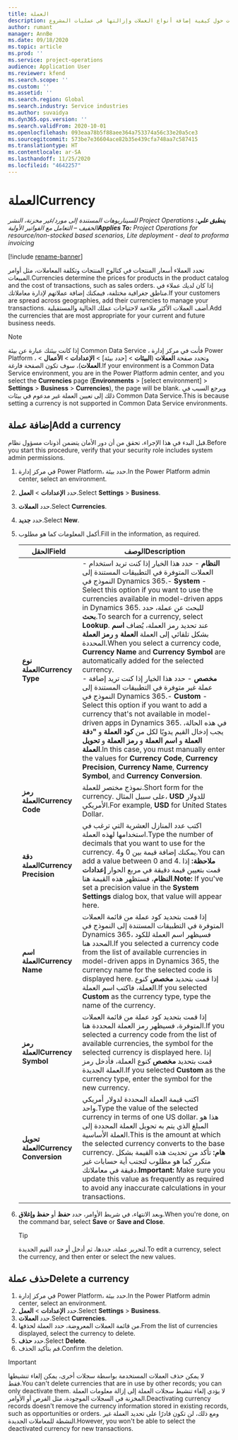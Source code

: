 ```yaml
---
title: ‏‏العملة
description: يقدم هذا الموضوع معلومات حول كيفية إضافة أنواع العملات وإزالتها في عمليات المشروع.
author: rumant
manager: AnnBe
ms.date: 09/18/2020
ms.topic: article
ms.prod: ''
ms.service: project-operations
audience: Application User
ms.reviewer: kfend
ms.search.scope: ''
ms.custom: ''
ms.assetid: ''
ms.search.region: Global
ms.search.industry: Service industries
ms.author: suvaidya
ms.dyn365.ops.version: ''
ms.search.validFrom: 2020-10-01
ms.openlocfilehash: 093eaa78b5f88aee364a753374a56c33e20a5ce3
ms.sourcegitcommit: 573be7e36604ace82b35e439cfa748aa7c587415
ms.translationtype: HT
ms.contentlocale: ar-SA
ms.lasthandoff: 11/25/2020
ms.locfileid: "4642257"
---
```

# <a name="currency"></a><span data-ttu-id="2f82e-103">‏‏العملة</span><span class="sxs-lookup"><span data-stu-id="2f82e-103">Currency</span></span>

<span data-ttu-id="2f82e-104">_**ينطبق علي:** ‏‫Project Operations للسيناريوهات المستندة إلى مورد/غير مخزنة‬، ‏‫النشر الخفيف – التعامل مع الفواتير الأولية‬_</span><span class="sxs-lookup"><span data-stu-id="2f82e-104">_**Applies To:** Project Operations for resource/non-stocked based scenarios, Lite deployment - deal to proforma invoicing_</span></span>

[!include [rename-banner](~/includes/cc-data-platform-banner.md)]

<span data-ttu-id="2f82e-105">تحدد العملاء أسعار المنتجات في كتالوج المنتجات وتكلفة المعاملات، مثل أوامر المبيعات.</span><span class="sxs-lookup"><span data-stu-id="2f82e-105">Currencies determine the prices for products in the product catalog and the cost of transactions, such as sales orders.</span></span> <span data-ttu-id="2f82e-106">إذا كان لديك عملاء في مناطق جغرافية مختلفة، فيمكنك إضافة عملاتهم لإدارة معاملاتك.</span><span class="sxs-lookup"><span data-stu-id="2f82e-106">If your customers are spread across geographies, add their currencies to manage your transactions.</span></span> <span data-ttu-id="2f82e-107">أضف العملات الأكثر ملاءمة لاحتياجات عملك الحالية والمستقبلية.</span><span class="sxs-lookup"><span data-stu-id="2f82e-107">Add the currencies that are most appropriate for your current and future business needs.</span></span>  

> [!NOTE]
> <span data-ttu-id="2f82e-108">إذا كانت بيئتك عبارة عن بيئة Common Data Service ، فأنت في مركز إدارة Power Platform ، وتحدد صفحة **العملات** (**البيئات** > [حدد بيئة] > **الإعدادات** > **الأعمال** > **العملات**)، سوف تكون الصفحة فارغة.</span><span class="sxs-lookup"><span data-stu-id="2f82e-108">If your environment is a Common Data Service environment, you are in the Power Platform admin center, and you select the **Currencies** page (**Environments** > [select environment] > **Settings** > **Business** > **Currencies**), the page will be blank.</span></span> <span data-ttu-id="2f82e-109">ويرجع السبب في ذلك إلى تعيين العملة غير مدعوم في بيئات Common Data Service.</span><span class="sxs-lookup"><span data-stu-id="2f82e-109">This is because setting a currency is not supported in Common Data Service environments.</span></span>

## <a name="add-a-currency"></a><span data-ttu-id="2f82e-110">إضافة عملة</span><span class="sxs-lookup"><span data-stu-id="2f82e-110">Add a currency</span></span>  
<span data-ttu-id="2f82e-111">قبل البدء في هذا الإجراء، تحقق من أن دور الأمان يتضمن أذونات مسؤول نظام.</span><span class="sxs-lookup"><span data-stu-id="2f82e-111">Before you start this procedure, verify that your security role includes system admin permissions.</span></span> 

1. <span data-ttu-id="2f82e-112">في مركز إدارة Power Platform، حدد بيئة.</span><span class="sxs-lookup"><span data-stu-id="2f82e-112">In the Power Platform admin center, select an environment.</span></span> 
2. <span data-ttu-id="2f82e-113">حدد **الإعدادات** > **العمل**.</span><span class="sxs-lookup"><span data-stu-id="2f82e-113">Select **Settings** > **Business**.</span></span>
3. <span data-ttu-id="2f82e-114">حدد **العملات**.</span><span class="sxs-lookup"><span data-stu-id="2f82e-114">Select **Currencies**.</span></span>  
4. <span data-ttu-id="2f82e-115">حدد **جديد**.</span><span class="sxs-lookup"><span data-stu-id="2f82e-115">Select **New**.</span></span>  
5. <span data-ttu-id="2f82e-116">أكمل المعلومات كما هو مطلوب.</span><span class="sxs-lookup"><span data-stu-id="2f82e-116">Fill in the information, as required.</span></span>  


   |          <span data-ttu-id="2f82e-117">الحقل</span><span class="sxs-lookup"><span data-stu-id="2f82e-117">Field</span></span>          |                                                                                                                                                                                                                                                                                                                                                                            <span data-ttu-id="2f82e-118">الوصف</span><span class="sxs-lookup"><span data-stu-id="2f82e-118">Description</span></span>                                                                                                                                                                                                                                                                                                                                                                            |
   |-------------------------|-------------------------------------------------------------------------------------------------------------------------------------------------------------------------------------------------------------------------------------------------------------------------------------------------------------------------------------------------------------------------------------------------------------------------------------------------------------------------------------------------------------------------------------------------------------------------------------------------------------------------------------------------------------------------------------------------------------------------------------------------------------------|
   |    <span data-ttu-id="2f82e-119">**نوع العملة**</span><span class="sxs-lookup"><span data-stu-id="2f82e-119">**Currency Type**</span></span>    | <span data-ttu-id="2f82e-120">- **النظام** - حدد هذا الخيار إذا كنت تريد استخدام العملات المتوفرة في التطبيقات المستندة إلى النموذج في Dynamics 365.</span><span class="sxs-lookup"><span data-stu-id="2f82e-120">- **System** - Select this option if you want to use the currencies available in model-driven apps in Dynamics 365.</span></span> <span data-ttu-id="2f82e-121">للبحث عن عملة، حدد **بحث**.</span><span class="sxs-lookup"><span data-stu-id="2f82e-121">To search for a currency,  select **Lookup**.</span></span> <span data-ttu-id="2f82e-122">عند تحديد رمز العملة، يُضاف **اسم العملة** و **رمز العملة‏‎** بشكل تلقائي إلى العملة المحددة.</span><span class="sxs-lookup"><span data-stu-id="2f82e-122">When you select a currency code, **Currency Name** and **Currency Symbol** are automatically added for the selected currency.</span></span><br /><span data-ttu-id="2f82e-123">- **مخصص** - حدد هذا الخيار إذا كنت تريد إضافة عملة غير متوفرة في التطبيقات المستندة إلى النموذج في Dynamics 365.</span><span class="sxs-lookup"><span data-stu-id="2f82e-123">- **Custom** - Select this option if you want to add a currency that's not available in model-driven apps in Dynamics 365.</span></span> <span data-ttu-id="2f82e-124">في هذه الحالة، يجب إدخال القيم يدويًا لكل من **كود العملة** و **"دقة العملة** و **اسم العملة** و **رمز العملة** و **تحويل العملة**.</span><span class="sxs-lookup"><span data-stu-id="2f82e-124">In this case, you must manually enter the values for **Currency Code**, **Currency Precision**, **Currency Name**, **Currency Symbol**, and **Currency Conversion**.</span></span> |
   |    <span data-ttu-id="2f82e-125">**رمز العملة**</span><span class="sxs-lookup"><span data-stu-id="2f82e-125">**Currency Code**</span></span>    |                                                                                                                                                                                                                                                                                                                                            <span data-ttu-id="2f82e-126">نموذج مختصر للعملة.</span><span class="sxs-lookup"><span data-stu-id="2f82e-126">Short form for the currency.</span></span> <span data-ttu-id="2f82e-127">على سبيل المثال، **USD** للدولار الأمريكي.</span><span class="sxs-lookup"><span data-stu-id="2f82e-127">For example, **USD** for United States Dollar.</span></span>                                                                                                                                                                                                                                                                                                                                            |
   | <span data-ttu-id="2f82e-128">**دقة العملة**</span><span class="sxs-lookup"><span data-stu-id="2f82e-128">**Currency Precision**</span></span>  |                                                                                                                                                                                  <span data-ttu-id="2f82e-129">اكتب عدد المنازل العشرية التي ترغب في استخدامها لهذه العملة.</span><span class="sxs-lookup"><span data-stu-id="2f82e-129">Type the number of decimals that you want to use for the currency.</span></span>  <span data-ttu-id="2f82e-130">يمكنك إضافة قيمة بين 0 و4.</span><span class="sxs-lookup"><span data-stu-id="2f82e-130">You can add a value between 0 and 4.</span></span> <span data-ttu-id="2f82e-131">**ملاحظة:**  إذا قمت بتعيين قيمة دقيقة في مربع الحوار **إعدادات النظام**، فستظهر هذه القيمة هنا.</span><span class="sxs-lookup"><span data-stu-id="2f82e-131">**Note:**  If you've set a precision value in the **System Settings** dialog box, that value will appear here.</span></span>                                                                                                                                                                                  |
   |    <span data-ttu-id="2f82e-132">**اسم العملة**</span><span class="sxs-lookup"><span data-stu-id="2f82e-132">**Currency Name**</span></span>    |                                                                                                                                                                                                                                         <span data-ttu-id="2f82e-133">إذا قمت بتحديد كود عملة من قائمة العملات المتوفرة في التطبيقات المستندة إلى النموذج في Dynamics 365، فسيظهر اسم العملة للكود المحدد هنا.</span><span class="sxs-lookup"><span data-stu-id="2f82e-133">If you selected a currency code from the list of available currencies in model-driven apps in Dynamics 365, the currency name for the selected code is displayed here.</span></span> <span data-ttu-id="2f82e-134">إذا قمت بتحديد **مخصص** كنوع العملة، فاكتب اسم العملة.</span><span class="sxs-lookup"><span data-stu-id="2f82e-134">If you selected **Custom** as the currency type, type the name of the currency.</span></span>                                                                                                                                                                                                                                          |
   |   <span data-ttu-id="2f82e-135">**رمز العملة**</span><span class="sxs-lookup"><span data-stu-id="2f82e-135">**Currency Symbol**</span></span>   |                                                                                                                                                                                                                                                                      <span data-ttu-id="2f82e-136">إذا قمت بتحديد كود عملة من قائمة العملات المتوفرة، فسيظهر رمز العملة المحددة هنا.</span><span class="sxs-lookup"><span data-stu-id="2f82e-136">If you selected a currency code from the list of available currencies, the symbol for the selected currency is displayed here.</span></span> <span data-ttu-id="2f82e-137">إذا قمت بتحديد **مخصص** كنوع العملة، فأدخل رمز العملة الجديدة.</span><span class="sxs-lookup"><span data-stu-id="2f82e-137">If you selected **Custom** as the currency type, enter the symbol for the new currency.</span></span>                                                                                                                                                                                                                                                                       |
   | <span data-ttu-id="2f82e-138">**تحويل العملة**</span><span class="sxs-lookup"><span data-stu-id="2f82e-138">**Currency Conversion**</span></span> |                                                                                                                                                                                                                                     <span data-ttu-id="2f82e-139">اكتب قيمة العملة المحددة لدولار أمريكي واحد.</span><span class="sxs-lookup"><span data-stu-id="2f82e-139">Type the value of the selected currency in terms of one US dollar.</span></span> <span data-ttu-id="2f82e-140">هذا هو المبلغ الذي يتم به تحويل العملة المحددة إلى العملة الأساسية.</span><span class="sxs-lookup"><span data-stu-id="2f82e-140">This is the amount at which the selected currency converts to the base currency.</span></span> <span data-ttu-id="2f82e-141">**هام:**  تأكد من تحديث هذه القيمة بشكل متكرر كما هو مطلوب لتجنب أية حسابات غير دقيقة في معاملاتك.</span><span class="sxs-lookup"><span data-stu-id="2f82e-141">**Important:**  Make sure you update this value as frequently as required to avoid any inaccurate calculations in your transactions.</span></span>                                                                                                                                                                                                                                      |


6. <span data-ttu-id="2f82e-142">وبعد الانتهاء، في شريط الأوامر، حدد **حفظ** أو **حفظ وإغلاق**.</span><span class="sxs-lookup"><span data-stu-id="2f82e-142">When you're done, on the command bar, select **Save** or **Save and Close**.</span></span>  

   > [!TIP]
   >  <span data-ttu-id="2f82e-143">لتحرير عملة، حددها، ثم أدخل أو حدد القيم الجديدة.</span><span class="sxs-lookup"><span data-stu-id="2f82e-143">To edit a currency, select the currency, and then enter or select the new values.</span></span>  

## <a name="delete-a-currency"></a><span data-ttu-id="2f82e-144">حذف عملة</span><span class="sxs-lookup"><span data-stu-id="2f82e-144">Delete a currency</span></span>  

1. <span data-ttu-id="2f82e-145">في مركز إدارة Power Platform، حدد بيئة.</span><span class="sxs-lookup"><span data-stu-id="2f82e-145">In the Power Platform admin center, select an environment.</span></span> 
2. <span data-ttu-id="2f82e-146">حدد **الإعدادات** > **العمل**.</span><span class="sxs-lookup"><span data-stu-id="2f82e-146">Select **Settings** > **Business**.</span></span>
3. <span data-ttu-id="2f82e-147">حدد **العملات**.</span><span class="sxs-lookup"><span data-stu-id="2f82e-147">Select **Currencies**.</span></span>  
4. <span data-ttu-id="2f82e-148">من قائمة العملات المعروضة، حدد العملة لحذفها.</span><span class="sxs-lookup"><span data-stu-id="2f82e-148">From the list of currencies displayed, select the currency to delete.</span></span>  
5. <span data-ttu-id="2f82e-149">حدد **حذف**.</span><span class="sxs-lookup"><span data-stu-id="2f82e-149">Select **Delete**.</span></span>  
6. <span data-ttu-id="2f82e-150">قم بتأكيد الحذف.</span><span class="sxs-lookup"><span data-stu-id="2f82e-150">Confirm the deletion.</span></span>  

> [!IMPORTANT]
>  <span data-ttu-id="2f82e-151">لا يمكن حذف العملات المستخدمة بواسطة سجلات أخرى، يمكن إلغاء تنشيطها فقط.</span><span class="sxs-lookup"><span data-stu-id="2f82e-151">You can't delete currencies that are in use by other records; you can only deactivate them.</span></span> <span data-ttu-id="2f82e-152">لا يؤدي إلغاء تنشيط سجلات العملة إلى إزالة معلومات العملة المخزنة في السجلات الموجودة، مثل الفرص أو الأوامر.</span><span class="sxs-lookup"><span data-stu-id="2f82e-152">Deactivating currency records doesn't remove the currency information stored in existing records, such as opportunities or orders.</span></span> <span data-ttu-id="2f82e-153">ومع ذلك، لن تكون قادرًا على تحديد العملة غير النشطة للمعاملات الجديدة.</span><span class="sxs-lookup"><span data-stu-id="2f82e-153">However, you won't be able to select the deactivated currency for new transactions.</span></span>  
